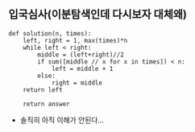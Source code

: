 ## 입국심사(이분탐색인데 다시보자 대체왜)

```
def solution(n, times):
    left, right = 1, max(times)*n
    while left < right:
        middle = (left+right)//2
        if sum([middle // x for x in times]) < n:
            left = middle + 1
        else:
            right = middle
    return left
    
    return answer
```

- 솔직히 아직 이해가 안된다...